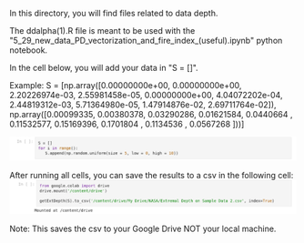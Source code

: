 In this directory, you will find files related to data depth.

The ddalpha(1).R file is meant to be used with the "5_29_new_data_PD_vectorization_and_fire_index_(useful).ipynb" python notebook.

In the cell below, you will add your data in "S = []".

Example: S = [np.array([0.00000000e+00, 0.00000000e+00, 2.20226974e-03, 2.55981458e-05,
       0.00000000e+00, 4.04072202e-04, 2.44819312e-03, 5.71364980e-05,
       1.47914876e-02, 2.69711764e-02]), np.array([0.00099335, 0.00380378, 0.03290286, 0.01621584, 0.0440664 ,
       0.11532577, 0.15169396, 0.1701804 , 0.1134536 , 0.0567268 ]))]

![Add data here](./extremal_data_depth_1.png)

After running all cells, you can save the results to a csv in the following cell:
![Save results to csv](./extremal_data_depth_2.png)

Note: This saves the csv to your Google Drive NOT your local machine.
